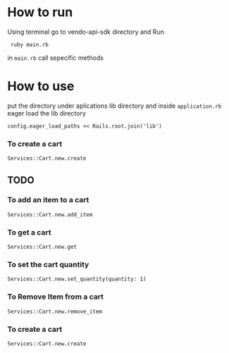 
# How to run

Using terminal go to vendo-api-sdk directory and Run

``` ruby main.rb```

in ``` main.rb ``` call sepecific methods 

# How to use

put the directory under aplications lib directory and inside ```application.rb``` eager load the lib directory

``` config.eager_load_paths << Rails.root.join('lib') ```


### To create a cart
``` Services::Cart.new.create ```

## TODO

### To add an item to a cart
``` Services::Cart.new.add_item ```
### To get a cart
``` Services::Cart.new.get ```
### To set the cart quantity
``` Services::Cart.new.set_quantity(quantity: 1) ```
### To Remove Item from a cart
``` Services::Cart.new.remove_item ```
### To create a cart
``` Services::Cart.new.create ```